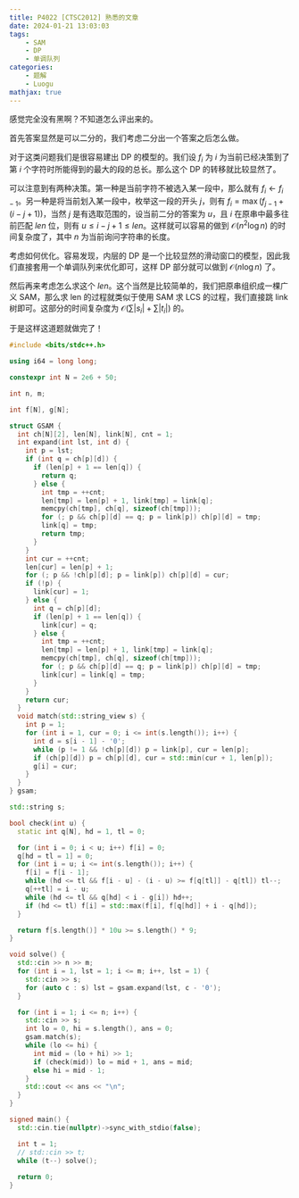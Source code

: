 ```yaml
---
title: P4022 [CTSC2012] 熟悉的文章
date: 2024-01-21 13:03:03
tags: 
    - SAM
    - DP
    - 单调队列
categories: 
    - 题解
    - Luogu
mathjax: true
---
```


感觉完全没有黑啊？不知道怎么评出来的。

首先答案显然是可以二分的，我们考虑二分出一个答案之后怎么做。

对于这类问题我们是很容易建出 DP 的模型的。我们设 $f_{i}$ 为 $i$ 为当前已经决策到了第 $i$ 个字符时所能得到的最大的段的总长。那么这个 DP 的转移就比较显然了。

可以注意到有两种决策。第一种是当前字符不被选入某一段中，那么就有 $f_{i} \gets f_{i - 1}$。另一种是将当前划入某一段中，枚举这一段的开头 $j$，则有 $f_{i} = \max(f_{j - 1} + (i - j + 1))$，当然 $j$ 是有选取范围的，设当前二分的答案为 $u$，且 $i$ 在原串中最多往前匹配 $len$ 位，则有 $u \le i - j + 1 \le len$。这样就可以容易的做到 $\mathcal{O}(n^2 \log n)$ 的时间复杂度了，其中 $n$ 为当前询问字符串的长度。

考虑如何优化。容易发现，内层的 DP 是一个比较显然的滑动窗口的模型，因此我们直接套用一个单调队列来优化即可，这样 DP 部分就可以做到 $\mathcal{O}(n \log n)$ 了。

然后再来考虑怎么求这个 $len$。这个当然是比较简单的，我们把原串组织成一棵广义 SAM，那么求 len 的过程就类似于使用 SAM 求 LCS 的过程，我们直接跳 link 树即可。这部分的时间复杂度为 $\mathcal{O}(\sum |s_i| + \sum |t_i|)$ 的。

于是这样这道题就做完了！

```cpp
#include <bits/stdc++.h>

using i64 = long long;

constexpr int N = 2e6 + 50;

int n, m;

int f[N], g[N];

struct GSAM {
  int ch[N][2], len[N], link[N], cnt = 1;
  int expand(int lst, int d) {
    int p = lst;
    if (int q = ch[p][d]) {
      if (len[p] + 1 == len[q]) {
        return q;
      } else {
        int tmp = ++cnt;
        len[tmp] = len[p] + 1, link[tmp] = link[q];
        memcpy(ch[tmp], ch[q], sizeof(ch[tmp]));
        for (; p && ch[p][d] == q; p = link[p]) ch[p][d] = tmp;
        link[q] = tmp;
        return tmp;
      }
    }
    int cur = ++cnt;
    len[cur] = len[p] + 1;
    for (; p && !ch[p][d]; p = link[p]) ch[p][d] = cur;
    if (!p) {
      link[cur] = 1;
    } else {
      int q = ch[p][d];
      if (len[p] + 1 == len[q]) {
        link[cur] = q;
      } else {
        int tmp = ++cnt;
        len[tmp] = len[p] + 1, link[tmp] = link[q];
        memcpy(ch[tmp], ch[q], sizeof(ch[tmp]));
        for (; p && ch[p][d] == q; p = link[p]) ch[p][d] = tmp;
        link[cur] = link[q] = tmp;
      }
    }
    return cur;
  }
  void match(std::string_view s) {
    int p = 1;
    for (int i = 1, cur = 0; i <= int(s.length()); i++) {
      int d = s[i - 1] - '0';
      while (p != 1 && !ch[p][d]) p = link[p], cur = len[p];
      if (ch[p][d]) p = ch[p][d], cur = std::min(cur + 1, len[p]);
      g[i] = cur;
    }
  }
} gsam;

std::string s;

bool check(int u) {
  static int q[N], hd = 1, tl = 0;

  for (int i = 0; i < u; i++) f[i] = 0;
  q[hd = tl = 1] = 0;
  for (int i = u; i <= int(s.length()); i++) {
    f[i] = f[i - 1];
    while (hd <= tl && f[i - u] - (i - u) >= f[q[tl]] - q[tl]) tl--;
    q[++tl] = i - u;
    while (hd <= tl && q[hd] < i - g[i]) hd++;
    if (hd <= tl) f[i] = std::max(f[i], f[q[hd]] + i - q[hd]);
  }

  return f[s.length()] * 10u >= s.length() * 9;
}

void solve() {
  std::cin >> n >> m;
  for (int i = 1, lst = 1; i <= m; i++, lst = 1) {
    std::cin >> s;
    for (auto c : s) lst = gsam.expand(lst, c - '0');
  }

  for (int i = 1; i <= n; i++) {
    std::cin >> s;
    int lo = 0, hi = s.length(), ans = 0;
    gsam.match(s);
    while (lo <= hi) {
      int mid = (lo + hi) >> 1;
      if (check(mid)) lo = mid + 1, ans = mid;
      else hi = mid - 1;
    }
    std::cout << ans << "\n";
  }
}

signed main() {
  std::cin.tie(nullptr)->sync_with_stdio(false);

  int t = 1;
  // std::cin >> t;
  while (t--) solve();
  
  return 0;
}
```

